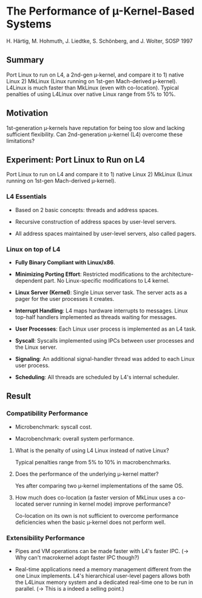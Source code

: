 # The Performance of µ-Kernel-Based Systems

H. Härtig, M. Hohmuth, J. Liedtke, S. Schönberg, and J. Wolter, SOSP 1997

## Summary

Port Linux to run on L4, a 2nd-gen µ-kernel, and compare it to 1) native Linux 2) MkLinux (Linux running on 1st-gen Mach-derived µ-kernel). L4Linux is much faster than MkLinux (even with co-location). Typical penalties of using L4Linux over native Linux range from 5% to 10%.

## Motivation

1st-generation µ-kernels have reputation for being too slow and lacking sufficient flexibility. Can 2nd-generation µ-kernel (L4) overcome these limitations?

## Experiment: Port Linux to Run on L4

Port Linux to run on L4 and compare it to 1) native Linux 2) MkLinux (Linux running on 1st-gen Mach-derived µ-kernel).

### L4 Essentials

* Based on 2 basic concepts: threads and address spaces.

* Recursive construction of address spaces by user-level servers.

* All address spaces maintained by user-level servers, also called pagers.

### Linux on top of L4

* __Fully Binary Compliant with Linux/x86__.

* __Minimizing Porting Effort__: Restricted modifications to the architecture-dependent part. No Linux-specific modifications to L4 kernel.

* __Linux Server (Kernel)__: Single Linux server task. The server acts as a pager for the user processes it creates.

* __Interrupt Handling__: L4 maps hardware interrupts to messages. Linux top-half handlers implemented as threads waiting for messages.

* __User Processes__: Each Linux user process is implemented as an L4 task.

* __Syscall__: Syscalls implemented using IPCs between user processes and the Linux server.

* __Signaling__: An additional signal-handler thread was added to each Linux user process.

* __Scheduling__: All threads are scheduled by L4's internal scheduler.

## Result

### Compatibility Performance

* Microbenchmark: syscall cost.

* Macrobenchmark: overall system performance.

1. What is the penalty of using L4 Linux instead of native Linux?

    Typical penalties range from 5% to 10% in macrobenchmarks.

2. Does the performance of the underlying µ-kernel matter?

    Yes after comparing two µ-kernel implementations of the same OS.

3. How much does co-location (a faster version of MkLinux uses a co-located server running in kernel mode) improve performance?

    Co-location on its own is not sufficient to overcome performance deficiencies when the basic µ-kernel does not perform well.

### Extensibility Performance

* Pipes and VM operations can be made faster with L4's faster IPC. (-> Why can't macrokernel adopt faster IPC though?)

* Real-time applications need a memory management different from the one Linux implements. L4's hierarchical user-level pagers allows both the L4Linux memory system and a dedicated real-time one to be run in parallel. (-> This is a indeed a selling point.)
